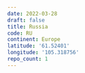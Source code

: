 ```yaml
---
date: 2022-03-28
draft: false
title: Russia
code: RU
continent: Europe
latitude: '61.52401'
longitude: '105.318756'
repo_count: 1
---
```



